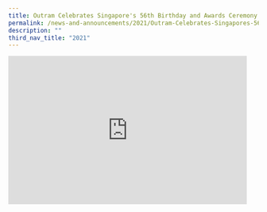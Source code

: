 ```yaml
---
title: Outram Celebrates Singapore's 56th Birthday and Awards Ceremony Day
permalink: /news-and-announcements/2021/Outram-Celebrates-Singapores-56th-Birthday-and-Awards-Ceremony-Day/
description: ""
third_nav_title: "2021"
---
```

<iframe allowfullscreen="true" height="299" width="480" frameborder="0" src="https://docs.google.com/presentation/d/e/2PACX-1vQbOcywY5HLh1fPn8G7tI-km-Y6i3NHTUl4WhYHuz8TAnJraTXyKLEVOriagQK_zCim2C2JItdZV39o/embed?start=false&amp;loop=false&amp;delayms=3000"></iframe>